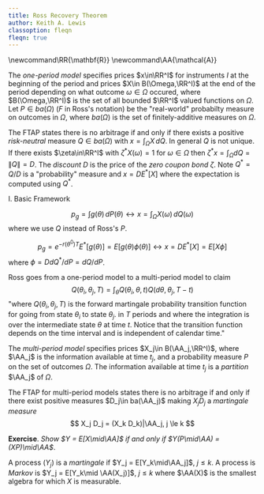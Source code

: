 ```yaml
---
title: Ross Recovery Theorem
author: Keith A. Lewis
classoption: fleqn
fleqn: true
---
```


\newcommand\RR{\mathbf{R}}
\newcommand\AA{\mathcal{A}}

The _one-period model_ specifies prices $x\in\RR^I$ for instruments $I$
at the beginning of the period
and prices $X\in B(\Omega,\RR^I)$ at the end of the period depending
on what outcome $\omega\in\Omega$ occured,
where $B(\Omega,\RR^I)$ is the set of all bounded $\RR^I$
valued functions on $\Omega$. Let $P\in ba(\Omega)$ ($F$ in Ross's notation) be
the "real-world" probabilty measure on outcomes in $\Omega$, where
$ba(\Omega)$ is the set of finitely-additive measures on $\Omega$.

The FTAP states there is no arbitrage if and only if there exists a
positive _risk-neutral_ measure $Q\in ba(\Omega)$ with
${x = \int_\Omega X\,dQ}$. In general $Q$ is not unique.
If there exists $\zeta\in\RR^I$ with
${\zeta^*X(\omega) = 1}$ for
$\omega\in\Omega$ then ${\zeta^*x = \int_\Omega dQ = \|Q\| = D}$.
The _discount_ $D$ is the price of the _zero coupon bond_ $\zeta$.  Note
$Q^* = Q/D$ is a "probability" measure and $x = DE^*[X]$ where the expectation
is computed using $Q^*$.

I. Basic Framework

$$
\tag{1}p_g = \int g(\theta)\,dP(\theta)
\leftrightarrow x = \int_\Omega X(\omega)\,dQ(\omega)
$$
where we use $Q$ instead of Ross's $P$.

$$
\tag{2}	p_g = e^{-r(\theta^0)T}E^*[g(\theta)] = E[g(\theta)\phi(\theta)]
\leftrightarrow x = DE^*[X] = E[X\phi]
$$
where $\phi = D dQ^*/dP = dQ/dP$.

Ross goes from a one-period model to a multi-period model to claim
$$
\tag{3}	Q(\theta_i, \theta_j, T) = \int_\theta Q(\theta_i, \theta, t) Q(d\theta, \theta_j, T - t)
$$
"where $Q(\theta_i, \theta_j, T)$ is the forward martingale probability
transition function for going from state $\theta_i$ to state $\theta_j$.
in $T$ periods and where the integration is over the intermediate state
$\theta$ at time $t$. Notice that the transition function depends on the
time interval and is independent of calendar time."

The _multi-period model_ specifies prices $X_j\in B(\AA_j,\RR^I)$,
where $\AA_j$ is the information available at time $t_j$, and
a probability measure $P$ on the set of outcomes $\Omega$.
The information available at time $t_j$ is a _partition_ $\AA_j$ of $\Omega$.

The FTAP for multi-period models states there is no arbitrage if and only if
there exist positive measures $D_j\in ba(\AA_j)$ making $X_j D_j$ a _martingale measure_ 
$$
	X_j D_j = (X_k D_k)|\AA_j, j \le k
$$

__Exercise__. _Show $Y = E[X\mid\AA]$ if and only if $Y(P\mid\AA) = (XP)\mid\AA$_.

A process $(Y_j)$ is a _martingale_ if $Y_j = E[Y_k\mid\AA_j]$, $j\le k$.
A process is _Markov_ is $Y_j = E[Y_k\mid \AA(X_j)]$, $j\le k$ where
$\AA(X)$ is the smallest algebra for which $X$ is measurable.

